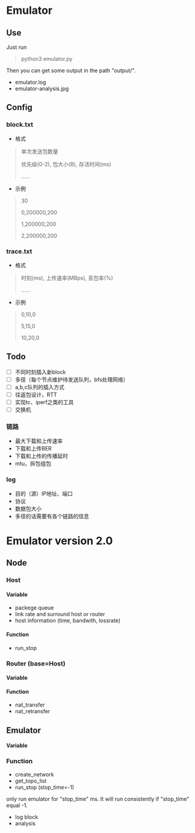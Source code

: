 # Emulator

## Use
 
 Just run 
 
 > python3 emulator.py
 
 Then you can get some output in the path "output/".
 
 - emulator.log
 - emulator-analysis.jpg

## Config

### block.txt

- 格式

> 单次发送包数量
> 
> 优先级(0-2), 包大小(B), 存活时间(ms)
> 
> ……
> 

- 示例
> 30
> 
> 0,200000,200
> 
> 1,200000,200
> 
> 2,200000,200


### trace.txt

- 格式

> 时刻(ms), 上传速率(MBps), 丢包率(%)
> 
> ……
> 

- 示例
> 0,10,0
> 
> 5,15,0
>
> 10,20,0

## Todo

- [ ] 不同时刻插入新block
- [ ] 多径（每个节点维护待发送队列，bfs处理网络）
- [ ] a,b,c队列的插入方式
- [ ] 往返包设计，RTT
- [ ] 实现tc、iperf之类的工具
- [ ] 交换机

### 链路

- 最大下载和上传速率
- 下载和上传BER
- 下载和上传的传播延时
- mtu，拆包组包

### log

- 目的（源）IP地址、端口
- 协议
- 数据包大小
- 多径的话需要有各个链路的信息


# Emulator version 2.0

## Node

### Host

#### Variable

- packege queue
- link rate and surround host or router 
- host information (time, bandwith, lossrate)

#### Function

- run_stop

### Router (base=Host)

#### Variable

#### Function

- nat_transfer
- nat_retransfer


## Emulator

#### Variable


### Function

- create_network
- get_topo_list
- run_stop (stop_time=-1)

only run emulator for "stop_time" ms.
It will run consistently if "stop_time" equal -1.

- log block
- analysis



